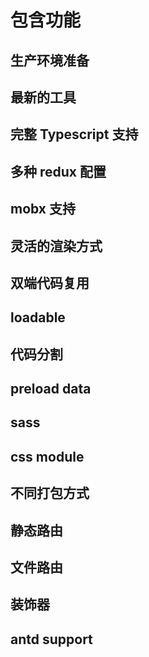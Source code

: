 # 包含功能

## 生产环境准备

## 最新的工具

## 完整 Typescript 支持

## 多种 redux 配置

## mobx 支持

## 灵活的渲染方式

## 双端代码复用

## loadable

## 代码分割

## preload data

## sass

## css module

## 不同打包方式

## 静态路由

## 文件路由

## 装饰器

## antd support
